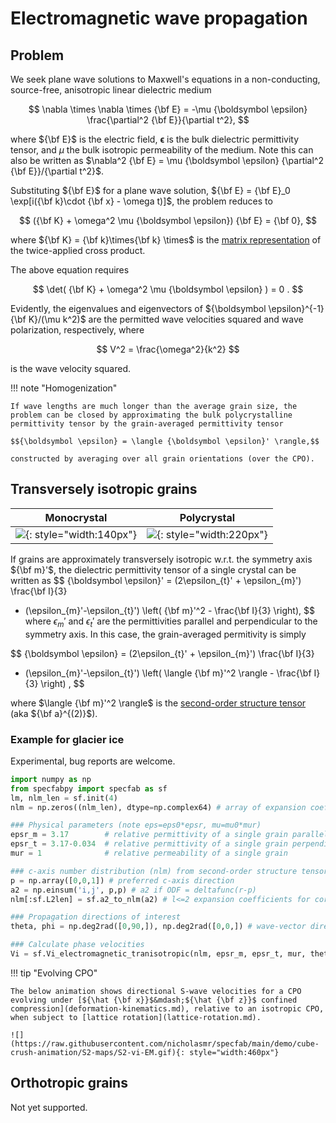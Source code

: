 # Electromagnetic wave propagation

## Problem

We seek plane wave solutions to Maxwell's equations in a non-conducting, source-free, anisotropic linear dielectric medium

$$
\nabla \times \nabla \times {\bf E} = -\mu {\boldsymbol \epsilon} \frac{\partial^2 {\bf E}}{\partial t^2},
$$

where ${\bf E}$ is the electric field, ${\boldsymbol \epsilon}$ is the bulk dielectric permittivity tensor, and $\mu$ the bulk isotropic permeability of the medium.
Note this can also be written as $\nabla^2 {\bf E} = \mu {\boldsymbol \epsilon} {\partial^2 {\bf E}}/{\partial t^2}$.

Substituting ${\bf E}$ for a plane wave solution, ${\bf E} = {\bf E}_0 \exp[i({\bf k}\cdot {\bf x} - \omega t)]$, the problem reduces to

$$
({\bf K} + \omega^2 \mu {\boldsymbol \epsilon}) {\bf E} = {\bf 0},
$$

where ${\bf K} = {\bf k}\times{\bf k} \times$ is the [matrix representation](https://en.wikipedia.org/wiki/Cross_product#Alternative_ways_to_compute) of the twice-applied cross product.

The above equation requires 

$$
\det( {\bf K} + \omega^2 \mu {\boldsymbol \epsilon} ) = 0
.
$$
<!--{\boldsymbol \epsilon}^{-1} \frac{\hat{{\bf k}}^2}{\mu} {\bf E} = \frac{\omega^2}{k^2} {\bf E} -->

Evidently, the eigenvalues and eigenvectors of ${\boldsymbol \epsilon}^{-1} {\bf K}/(\mu k^2)$ are the permitted wave velocities squared and wave polarization, respectively, where

$$
V^2 = \frac{\omega^2}{k^2}
$$

is the wave velocity squared.

!!! note "Homogenization"

    If wave lengths are much longer than the average grain size, the problem can be closed by approximating the bulk polycrystalline permittivity tensor by the grain-averaged permittivity tensor

    $${\boldsymbol \epsilon} = \langle {\boldsymbol \epsilon}' \rangle,$$
    
    constructed by averaging over all grain orientations (over the CPO).

## Transversely isotropic grains

| Monocrystal | Polycrystal |
| :-: | :-: |
| ![](https://raw.githubusercontent.com/nicholasmr/specfab/main/images/tranisotropic/tranisotropic-electromagnetic-monocrystal.png){: style="width:140px"} | ![](https://raw.githubusercontent.com/nicholasmr/specfab/main/images/tranisotropic/polycrystal.png){: style="width:220px"} |


If grains are approximately transversely isotropic w.r.t. the symmetry axis ${\bf m}'$, the dielectric permittivity tensor of a single crystal can be written as
$$
{\boldsymbol \epsilon}' =  (2\epsilon_{t}' + \epsilon_{m}') \frac{\bf I}{3}
+ (\epsilon_{m}'-\epsilon_{t}') \left( {\bf m}'^2 - \frac{\bf I}{3} \right),
$$
where $\epsilon_{m}'$ and $\epsilon_{t}'$ are the permittivities parallel and perpendicular to the symmetry axis.
In this case, the grain-averaged permitivity is simply 

$$
{\boldsymbol \epsilon} = (2\epsilon_{t}' + \epsilon_{m}') \frac{\bf I}{3}
+ (\epsilon_{m}'-\epsilon_{t}') \left( \langle {\bf m}'^2 \rangle - \frac{\bf I}{3} \right)
,
$$

where $\langle {\bf m}'^2 \rangle$ is the [second-order structure tensor](cpo-structuretensors.md) (aka ${\bf a}^{(2)}$).

### Example for glacier ice

Experimental, bug reports are welcome.


```python
import numpy as np
from specfabpy import specfab as sf
lm, nlm_len = sf.init(4)
nlm = np.zeros((nlm_len), dtype=np.complex64) # array of expansion coefficients

### Physical parameters (note eps=eps0*epsr, mu=mu0*mur)
epsr_m = 3.17        # relative permittivity of a single grain parallel to symmetry axis (c) 
epsr_t = 3.17-0.034  # relative permittivity of a single grain perpendicular to symmetry axis (a)
mur = 1              # relative permeability of a single grain

### c-axis number distribution (nlm) from second-order structure tensor (a2)
p = np.array([0,0,1]) # preferred c-axis direction
a2 = np.einsum('i,j', p,p) # a2 if ODF = deltafunc(r-p) 
nlm[:sf.L2len] = sf.a2_to_nlm(a2) # l<=2 expansion coefficients for corresponding normalized ODF

### Propagation directions of interest
theta, phi = np.deg2rad([0,90,]), np.deg2rad([0,0,]) # wave-vector directions (theta is colatitude, phi is longitude)

### Calculate phase velocities
Vi = sf.Vi_electromagnetic_tranisotropic(nlm, epsr_m, epsr_t, mur, theta,phi) # fast and slow phase velocities are V_S1=vi[0,:], V_S2=vi[1,:]
```

!!! tip "Evolving CPO"

    The below animation shows directional S-wave velocities for a CPO evolving under [${\hat {\bf x}}$&mdash;${\hat {\bf z}}$ confined compression](deformation-kinematics.md), relative to an isotropic CPO, when subject to [lattice rotation](lattice-rotation.md).

    ![](https://raw.githubusercontent.com/nicholasmr/specfab/main/demo/cube-crush-animation/S2-maps/S2-vi-EM.gif){: style="width:460px"}



## Orthotropic grains

Not yet supported.
